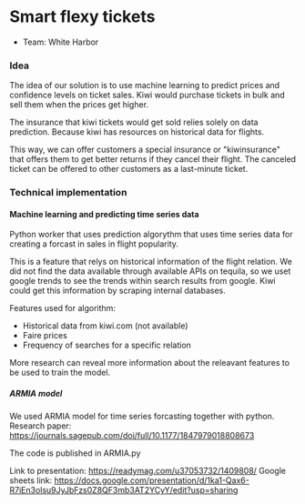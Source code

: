 # Smart flexy tickets

- Team: White Harbor

### Idea
The idea of our solution is to use machine learning to predict prices and confidence levels on ticket sales. Kiwi would purchase tickets in bulk and sell them when the prices get higher.

The insurance that kiwi tickets would get sold relies solely on data prediction. Because kiwi has resources on historical data for flights.

This way, we can offer customers a special insurance or "kiwinsurance" that offers them to get better returns if they cancel their flight.
The canceled ticket can be offered to other customers as a last-minute ticket. 

### Technical implementation

#### Machine learning and predicting time series data

Python worker that uses prediction algorythm that uses time series data for creating a forcast in sales in flight popularity.

This is a feature that relys on historical information of the flight relation. We did not find the data available through available APIs on tequila, so we uset google trends to see the trends within search results from google.
Kiwi could get this information by scraping internal databases.

Features used for algorithm:
- Historical data from kiwi.com (not available)
- Faire prices
- Frequency of searches for a specific relation

More research can reveal more information about the releavant features to be used to train the model.

##### ARMIA model

We used ARMIA model for time series forcasting together with python.
Research paper: https://journals.sagepub.com/doi/full/10.1177/1847979018808673

The code is published in ARMIA.py

Link to presentation:
https://readymag.com/u37053732/1409808/
Google sheets link:
https://docs.google.com/presentation/d/1ka1-Qax6-R7iEn3olsu9JyJbFzs0Z8QF3mb3AT2YCyY/edit?usp=sharing
